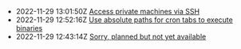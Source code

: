 * 2022-11-29 13:01:50Z [Access private machines via SSH](../2)
* 2022-11-29 12:52:16Z [Use absolute paths for cron tabs to execute binaries](../1)
* 2022-11-29 12:43:14Z [Sorry, planned but not yet available](../0)

